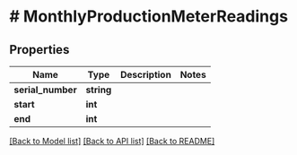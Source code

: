 # # MonthlyProductionMeterReadings

## Properties

Name | Type | Description | Notes
------------ | ------------- | ------------- | -------------
**serial_number** | **string** |  |
**start** | **int** |  |
**end** | **int** |  |

[[Back to Model list]](../../README.md#models) [[Back to API list]](../../README.md#endpoints) [[Back to README]](../../README.md)
